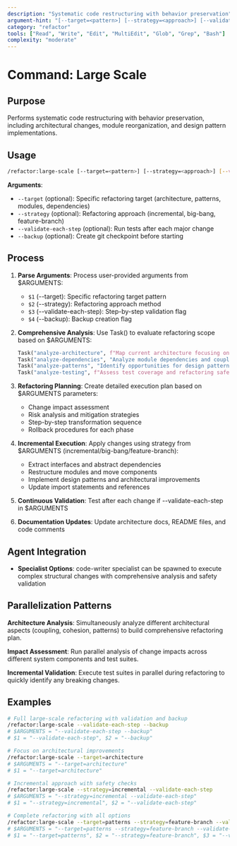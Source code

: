 ```yaml
---
description: "Systematic code restructuring with behavior preservation"
argument-hint: "[--target=<pattern>] [--strategy=<approach>] [--validate-each-step] [--backup]"
category: "refactor"
tools: ["Read", "Write", "Edit", "MultiEdit", "Glob", "Grep", "Bash"]
complexity: "moderate"
---
```


# Command: Large Scale

## Purpose

Performs systematic code restructuring with behavior preservation, including architectural changes, module reorganization, and design pattern implementations.

## Usage

```bash
/refactor:large-scale [--target=<pattern>] [--strategy=<approach>] [--validate-each-step] [--backup]
```

**Arguments**:

- `--target` (optional): Specific refactoring target (architecture, patterns, modules, dependencies)
- `--strategy` (optional): Refactoring approach (incremental, big-bang, feature-branch)
- `--validate-each-step` (optional): Run tests after each major change
- `--backup` (optional): Create git checkpoint before starting

## Process

1. **Parse Arguments**: Process user-provided arguments from $ARGUMENTS:
   - `$1` (--target): Specific refactoring target pattern
   - `$2` (--strategy): Refactoring approach method
   - `$3` (--validate-each-step): Step-by-step validation flag
   - `$4` (--backup): Backup creation flag

2. **Comprehensive Analysis**: Use Task() to evaluate refactoring scope based on $ARGUMENTS:

   ```python
   Task("analyze-architecture", f"Map current architecture focusing on {$1 or 'all areas'}"),
   Task("analyze-dependencies", "Analyze module dependencies and coupling issues"),
   Task("analyze-patterns", "Identify opportunities for design pattern implementations"),
   Task("analyze-testing", f"Assess test coverage and refactoring safety with {$2 or 'incremental'} strategy")
   ```

3. **Refactoring Planning**: Create detailed execution plan based on $ARGUMENTS parameters:
   - Change impact assessment
   - Risk analysis and mitigation strategies
   - Step-by-step transformation sequence
   - Rollback procedures for each phase

4. **Incremental Execution**: Apply changes using strategy from $ARGUMENTS (incremental/big-bang/feature-branch):
   - Extract interfaces and abstract dependencies
   - Restructure modules and move components
   - Implement design patterns and architectural improvements
   - Update import statements and references

5. **Continuous Validation**: Test after each change if --validate-each-step in $ARGUMENTS

6. **Documentation Updates**: Update architecture docs, README files, and code comments

## Agent Integration

- **Specialist Options**: code-writer specialist can be spawned to execute complex structural changes with comprehensive analysis and safety validation

## Parallelization Patterns

**Architecture Analysis**: Simultaneously analyze different architectural aspects (coupling, cohesion, patterns) to build comprehensive refactoring plan.

**Impact Assessment**: Run parallel analysis of change impacts across different system components and test suites.

**Incremental Validation**: Execute test suites in parallel during refactoring to quickly identify any breaking changes.

## Examples

```bash
# Full large-scale refactoring with validation and backup
/refactor:large-scale --validate-each-step --backup
# $ARGUMENTS = "--validate-each-step --backup"
# $1 = "--validate-each-step", $2 = "--backup"

# Focus on architectural improvements
/refactor:large-scale --target=architecture
# $ARGUMENTS = "--target=architecture"
# $1 = "--target=architecture"

# Incremental approach with safety checks
/refactor:large-scale --strategy=incremental --validate-each-step
# $ARGUMENTS = "--strategy=incremental --validate-each-step"
# $1 = "--strategy=incremental", $2 = "--validate-each-step"

# Complete refactoring with all options
/refactor:large-scale --target=patterns --strategy=feature-branch --validate-each-step --backup
# $ARGUMENTS = "--target=patterns --strategy=feature-branch --validate-each-step --backup"
# $1 = "--target=patterns", $2 = "--strategy=feature-branch", $3 = "--validate-each-step", $4 = "--backup"
